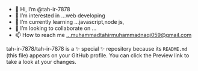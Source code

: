 - 👋 Hi, I’m @tah-ir-7878
- 👀 I’m interested in ...web developing
- 🌱 I’m currently learning ...javascript,node js,
- 💞️ I’m looking to collaborate on ...
- 📫 How to reach me ...muhammadtahirmuhammadnaqi059@gmail.com


tah-ir-7878/tah-ir-7878 is a ✨ special ✨ repository because its `README.md` (this file) appears on your GitHub profile.
You can click the Preview link to take a look at your changes.
